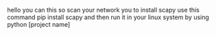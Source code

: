 hello you can this so scan your network 
you to install scapy
use this command 
pip install scapy
and then run it in your linux system by using 
python [project name]
